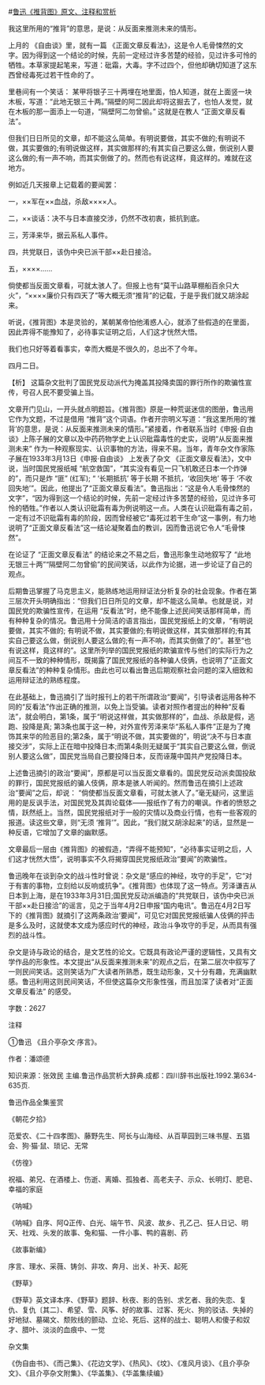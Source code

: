 #[鲁迅《推背图》原文、注释和赏析](https://www.vrrw.net/wx/9670.html)

我这里所用的“推背”的意思，是说：从反面来推测未来的情形。

上月的 《自由谈》里，就有一篇 《正面文章反看法》，这是令人毛骨悚然的文字。因为得到这一个结论的时候，先前一定经过许多苦楚的经验，见过许多可怜的牺牲。本草家提起笔来，写道：砒霜，大毒。字不过四个，但他却确切知道了这东西曾经毒死过若干性命的了。

里巷间有一个笑话： 某甲将银子三十两埋在地里面，怕人知道，就在上面竖一块木板，写道：“此地无银三十两。”隔壁的阿二因此却将这掘去了，也怕人发觉，就在木板的那一面添上一句道，“隔壁阿二勿曾偷。” 这就是在教人 “正面文章反看法”。

但我们日日所见的文章，却不能这么简单。有明说要做，其实不做的;有明说不做，其实要做的;有明说做这样，其实做那样的;有其实自己要这么做，倒说别人要这么做的;有一声不响，而其实倒做了的。然而也有说这样，竟这样的。难就在这地方。

例如近几天报章上记载着的要闻罢：

一，××军在××血战，杀敌××××人。

二，××谈话：决不与日本直接交涉，仍然不改初衷，抵抗到底。

三，芳泽来华，据云系私人事件。

四，共党联日，该伪中央已派干部××赴日接洽。

五，××××……

倘使都当反面文章看，可就太骇人了。但报上也有“莫干山路草棚船百余只大火”，“××××廉价只有四天了”等大概无须“推背”的记载，于是乎我们就又胡涂起来。

听说，《推背图》本是灵验的，某朝某帝怕他淆惑人心，就添了些假造的在里面，因此弄得不能豫知了，必待事实证明之后，人们这才恍然大悟。

我们也只好等着看事实，幸而大概是不很久的，总出不了今年。

四月二日。



【析】 这篇杂文批判了国民党反动派代为掩盖其投降卖国的罪行所作的欺骗性宣传，号召人民不要受骗上当。

文章开门见山，一开头就点明题旨。《推背图》原是一种荒诞迷信的图册，鲁迅用它作为文题，不过是借用 “推背”这个词语。作者开宗明义写道：“我这里所用的‘推背’的意思，是说：从反面来推测未来的情形。”紧接着，作者联系当时《申报·自由谈》上陈子展的文章以及中药药物学史上认识砒霜毒性的史实，说明“从反面来推测未来” 作为一种观察现实、认识事物的方法，得来不易。当年，青年杂文作家陈子展在1933年3月13日《申报·自由谈》 上发表了杂文 《正面文章反看法》，文中说，当时国民党报纸喊 “航空救国”，“其实没有看见一只飞机敢还日本一个炸弹的”，而只是炸 “匪” (红军); “ ‘长期抵抗’ 等于长期 不抵抗，‘收回失地’ 等于 ‘不收回失地’”。因此，他提出了“正面文章反看法”。鲁迅指出：“这是令人毛骨悚然的文字”，“因为得到这一个结论的时候，先前一定经过许多苦楚的经验，见过许多可怜的牺牲。”作者以人类认识砒霜有毒为例说明这一点。人类在认识砒霜有毒之前，一定有过不识砒霜有毒的阶段，因而曾经被它“毒死过若干生命”这一事例，有力地说明了“正面文章反看法”这一结论凝聚着血的教训，因而鲁迅说它令人“毛骨悚然”。

在论证了 “正面文章反看法” 的结论来之不易之后，鲁迅形象生动地叙写了 “此地无银三十两”“隔壁阿二勿曾偷”的民间笑话，以此作为论据，进一步论证了自己的观点。

后期鲁迅掌握了马克思主义，能熟练地运用辩证法分析复杂的社会现象。作者在第三层次开头明确指出：“但我们日日所见的文章，却不能这么简单。也就是说，对国民党的欺骗性宣传，在运用 “反看法”时，绝不能像上述民间笑话那样简单，而有种种复杂的情况。鲁迅用十分简洁的语言指出，国民党报纸上的文章，“有明说要做，其实不做的; 有明说不做，其实要做的;有明说做这样，其实做那样的;有其实自己要这么做，倒说别人要这么做的;有一声不响，而其实倒做了的”。甚至“也有说这样，竟这样的”。这里所列举的国民党报纸的欺骗宣传与他们的实际行为之间互不一致的种种情形，既揭露了国民党报纸的各种骗人伎俩，也说明了“正面文章反看法”的种种复杂情形。由此也可以看出鲁迅后期观察社会问题的深入细致和运用辩证法的熟练程度。

在此基础上，鲁迅摘引了当时报刊上的若干所谓政治“要闻”，引导读者运用各种不同的“反看法”作出正确的推测，以免上当受骗。读者对照作者提出的种种“反看法”，就会明白，第1条，属于“明说这样做，其实做那样的”，血战、杀敌是假，逃跑、投降是真; 第3条也属于这一种，对外宣传芳泽来华“系私人事件”正是为了掩饰其来华的险恶目的;第2条，属于“明说不做，其实要做的”，明说“决不与日本直接交涉”，实际上正在暗中投降日本;而第4条则无疑属于“其实自己要这么做，倒说别人要这么做”，国民党当局自己要投降日本，反而诬蔑中国共产党投降日本。

上述鲁迅摘引的政治“要闻”，原都是可以当反面文章看的。国民党反动派卖国投敌的罪行，国民党报纸的骗人伎俩，原本是骇人听闻的。然而鲁迅在摘引上述政治“要闻”之后，却说： “倘使都当反面文章看，可就太骇人了。”毫无疑问，这里运用的是反讽手法，对国民党及其舆论载体——报纸作了有力的嘲讽。作者的愤怒之情，跃然纸上。当然，国民党报纸对于一般的灾情以及商业行情，也有一些客观的报道。读这些文章，则“无须 ‘推背’”。因此，“我们就又胡涂起来”的话，显然是一种反语，它增加了文章的幽默感。

文章最后一层由《推背图》的被假造，“弄得不能预知”，“必待事实证明之后，人们这才恍然大悟”，说明事实不久将揭穿国民党报纸政治“要闻”的欺骗性。

鲁迅晚年在谈到杂文的战斗性时曾说：杂文是“感应的神经，攻守的手足”，它“对于有害的事物，立刻给以反响或抗争”。《推背图》也体现了这一特点。芳泽谦吉从日本到上海，是在1933年3月31日;国民党反动派编造的“共党联日，该伪中央已派干部××赴日接洽”的谣言，见之于当年4月2日申报“国内电讯”。鲁迅在4月2日写下的《推背图》就摘引了这两条政治‘要闻”，可见它对国民党报纸骗人伎俩的抨击是多么及时，这就使本文成为感应时代的神经，政治斗争攻守的手足，从而具有强烈的战斗性。

杂文是诗与政论的结合，是文艺性的论文。它既具有政论严谨的逻辑性，又具有文学作品的形象性。本文提出“从反面来推测未来”的观点之后，在第二层次中叙写了一则民间笑话。这则笑话为广大读者所熟悉，既生动形象，又十分有趣，充满幽默感。鲁迅利用这则民间笑话，不但使这篇杂文形象性强，而且加深了读者对“正面文章反看法” 的感受。

字数：2627

注释

①鲁迅 《且介亭杂文·序言》。

作者：潘颂德

知识来源：张效民 主编.鲁迅作品赏析大辞典.成都：四川辞书出版社.1992.第634-635页.

鲁迅作品全集鉴赏

《朝花夕拾》

范爱农、《二十四孝图》、藤野先生、阿长与山海经、从百草园到三味书屋、五猖会、狗·猫·鼠、琐记、无常

《仿徨》

祝福、弟兄、在酒楼上、伤逝、离婚、孤独者、高老夫子、示众、长明灯、肥皂、幸福的家庭

《呐喊》

《呐喊》自序、阿Q正传、白光、端午节、风波、故乡、孔乙己、狂人日记、明天、社戏、头发的故事、兔和猫、一件小事、鸭的喜剧、药

《故事新编》

序言、理水、采薇、铸剑、非攻、奔月、出关、补天、起死

《野草》

《野草》英文译本序、《野草》题辞、秋夜、影的告别、求乞者、我的失恋、复仇、复仇〔其二〕、希望、雪、风筝、好的故事、过客、死火、狗的驳诘、失掉的好地狱、墓碣文、颓败线的颤动、立论、死后、这样的战士、聪明人和傻子和奴才、腊叶、淡淡的血痕中、一觉

杂文集

《伪自由书》、《而己集》、《花边文学》、《热风》、《坟》、《准风月谈》、《且介亭杂文》、《且介亭杂文附集》、《华盖集》、《华盖集续编》

